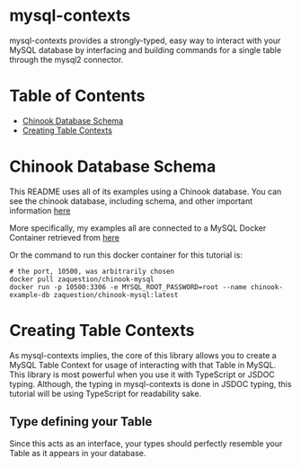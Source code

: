 # mysql-contexts

mysql-contexts provides a strongly-typed, easy way to interact with your MySQL database by interfacing and building commands for a single table through the mysql2 connector.

# Table of Contents
 - [Chinook Database Schema](#chinook-database-schema)
 - [Creating Table Contexts](#creating-table-contexts)

# Chinook Database Schema

This README uses all of its examples using a Chinook database. You can see the chinook database, including schema, and other important information [here](https://docs.yugabyte.com/preview/sample-data/chinook/#:~:text=About%20the%20Chinook%20database,from%20an%20Apple%20iTunes%20library.)

More specifically, my examples all are connected to a MySQL Docker Container retrieved from [here](https://hub.docker.com/r/zaquestion/chinook-mysql)

Or the command to run this docker container for this tutorial is:
```
# the port, 10500, was arbitrarily chosen
docker pull zaquestion/chinook-mysql
docker run -p 10500:3306 -e MYSQL_ROOT_PASSWORD=root --name chinook-example-db zaquestion/chinook-mysql:latest
```



# Creating Table Contexts

As mysql-contexts implies, the core of this library allows you to create a MySQL Table Context for usage of interacting with that Table in MySQL. This library is most powerful when you use it with TypeScript or JSDOC typing. Although, the typing in mysql-contexts is done in JSDOC typing, this tutorial will be using TypeScript for readability sake.

## Type defining your Table

Since this acts as an interface, your types should perfectly resemble your Table as it appears in your database.

```

```
